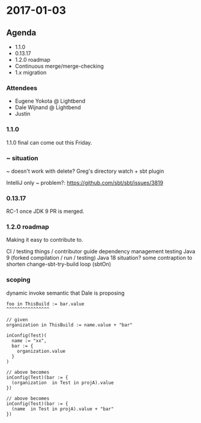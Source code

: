 # 2017-01-03

## Agenda

- 1.1.0
- 0.13.17
- 1.2.0 roadmap
- Continuous merge/merge-checking
- 1.x migration

### Attendees

- Eugene Yokota @ Lightbend
- Dale Wijnand @ Lightbend
- Justin

### 1.1.0

1.1.0 final can come out this Friday.

### ~ situation

~ doesn't work with delete?
Greg's directory watch + sbt plugin

IntelliJ only ~ problem?:
https://github.com/sbt/sbt/issues/3819

### 0.13.17

RC-1 once JDK 9 PR is merged.

### 1.2.0 roadmap

Making it easy to contribute to.

CI / testing things / contributor guide
dependency management testing
Java 9 (forked compilation / run / testing)
Java 18 situation?
some contraption to shorten change-sbt-try-build loop (sbtOn)

### scoping

dynamic invoke semantic that Dale is proposing

```
foo in ThisBuild := bar.value
^^^^^^^^^^^^^^^^
```

```
// given
organization in ThisBuild := name.value + "bar"

inConfig(Test)(
  name := "xx",
  bar := {
    organization.value
  }
)

// above becomes
inConfig(Test)(bar := {
  (organization  in Test in projA).value
})

// above becomes
inConfig(Test)(bar := {
  (name  in Test in projA).value + "bar"
})
```
